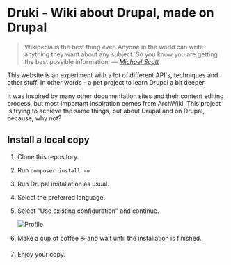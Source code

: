 # Druki - Wiki about Drupal, made on Drupal

> Wikipedia is the best thing ever. Anyone in the world can write anything they want about any subject. So you know you are getting the best possible information.
> — <cite>[Michael Scott](https://www.youtube.com/watch?v=kFBDn5PiL00)</cite>

This website is an experiment with a lot of different API's, techniques and other stuff. In other words - a pet project to learn Drupal a bit deeper.

It was inspired by many other documentation sites and their content editing process, but most important inspiration comes from ArchWiki. This project is trying to achieve the same things, but about Drupal and on Drupal, because, why not?

## Install a local copy

1. Clone this repository.
2. Run `composer install -o`
3. Run Drupal installation as usual.
4. Select the preferred language.
5. Select "Use existing configuration" and continue.

    ![Profile](https://i.imgur.com/vsVKAHD.png)
    
6. Make a cup of coffee ☕️ and wait until the installation is finished.
7. Enjoy your copy.
